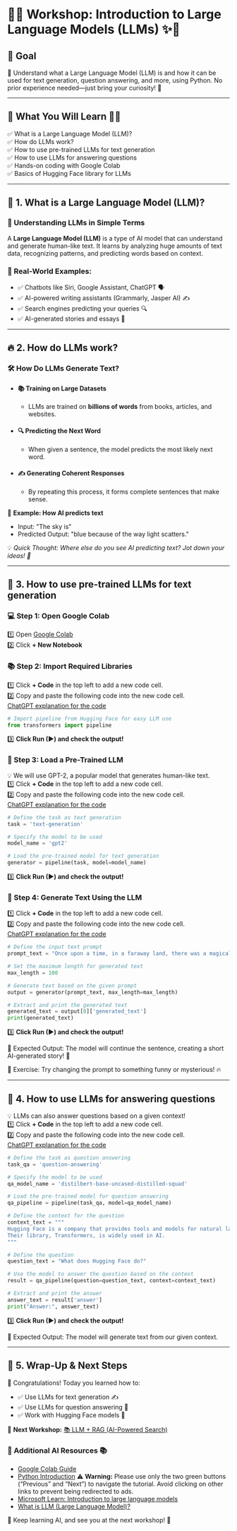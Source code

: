 # 🚀✨ Workshop: Introduction to Large Language Models (LLMs) ✨🚀

## 🎯 Goal
🤖 Understand what a Large Language Model (LLM) is and how it can be used for text generation, question answering, and more, using Python. No prior experience needed—just bring your curiosity! 🚀

---

## 📌 What You Will Learn 🧠💡
✅ What is a Large Language Model (LLM)?  
✅ How do LLMs work?  
✅ How to use pre-trained LLMs for text generation  
✅ How to use LLMs for answering questions  
✅ Hands-on coding with Google Colab  
✅ Basics of Hugging Face library for LLMs  

---

## 🤖 1. What is a Large Language Model (LLM)?
### 🧠 Understanding LLMs in Simple Terms
A **Large Language Model (LLM)** is a type of AI model that can understand and generate human-like text. It learns by analyzing huge amounts of text data, recognizing patterns, and predicting words based on context.

### 📌 Real-World Examples:
- ✅ Chatbots like Siri, Google Assistant, ChatGPT 🗣️  
- ✅ AI-powered writing assistants (Grammarly, Jasper AI) ✍️  
- ✅ Search engines predicting your queries 🔍  
- ✅ AI-generated stories and essays 📖  

---

## 🔥 2. How do LLMs work?
### 🛠️ How Do LLMs Generate Text?
- #### 📚 Training on Large Datasets  
  - LLMs are trained on **billions of words** from books, articles, and websites.

- #### 🔍 Predicting the Next Word  
  - When given a sentence, the model predicts the most likely next word.

- #### ✍️ Generating Coherent Responses  
  - By repeating this process, it forms complete sentences that make sense.

📌 **Example: How AI predicts text**   
- Input: "The sky is"    
- Predicted Output: "blue because of the way light scatters."

💡 *Quick Thought: Where else do you see AI predicting text? Jot down your ideas! 📝*

---

## 🔧 3. How to use pre-trained LLMs for text generation

### 💻 Step 1: Open Google Colab
1️⃣ Open [Google Colab](https://colab.research.google.com/)  
2️⃣ Click **+ New Notebook**  

### 📚 Step 2: Import Required Libraries
1️⃣ Click **+ Code** in the top left to add a new code cell.  
2️⃣ Copy and paste the following code into the new code cell.  
<a href="https://chatgpt.com/share/67caf38c-8f0c-8004-9dff-1b2441a14b83" target="_blank">ChatGPT explanation for the code</a>

```python
# Import pipeline from Hugging Face for easy LLM use
from transformers import pipeline  
```
3️⃣ **Click Run (▶) and check the output!** 

### 🧠 Step 3: Load a Pre-Trained LLM
💡 We will use GPT-2, a popular model that generates human-like text.    
1️⃣ Click **+ Code** in the top left to add a new code cell.  
2️⃣ Copy and paste the following code into the new code cell.  
<a href="https://chatgpt.com/share/67caf3f2-c6ac-8004-a5d5-a34e8a75b783" target="_blank">ChatGPT explanation for the code</a>

```python
# Define the task as text generation
task = 'text-generation'

# Specify the model to be used
model_name = 'gpt2'

# Load the pre-trained model for text generation
generator = pipeline(task, model=model_name)
```
3️⃣ **Click Run (▶) and check the output!** 

### 📝 Step 4: Generate Text Using the LLM    
1️⃣ Click **+ Code** in the top left to add a new code cell.  
2️⃣ Copy and paste the following code into the new code cell.  
<a href="https://chatgpt.com/share/67caf460-e874-8004-a418-040789cda3cf" target="_blank">ChatGPT explanation for the code</a>
```python
# Define the input text prompt
prompt_text = "Once upon a time, in a faraway land, there was a magical forest."

# Set the maximum length for generated text
max_length = 100

# Generate text based on the given prompt
output = generator(prompt_text, max_length=max_length)

# Extract and print the generated text
generated_text = output[0]['generated_text']
print(generated_text)
```
3️⃣ **Click Run (▶) and check the output!** 

📌 Expected Output:
The model will continue the sentence, creating a short AI-generated story! 📖

🎯 Exercise: Try changing the prompt to something funny or mysterious! 🔥

---
## 🤖 4. How to use LLMs for answering questions
💡 LLMs can also answer questions based on a given context!    
1️⃣ Click **+ Code** in the top left to add a new code cell.  
2️⃣ Copy and paste the following code into the new code cell.  
<a href="https://chatgpt.com/share/67caf4c1-cfe4-8004-b55c-20ed9f92f25c" target="_blank">ChatGPT explanation for the code</a>

```python
# Define the task as question answering
task_qa = 'question-answering'

# Specify the model to be used
qa_model_name = 'distilbert-base-uncased-distilled-squad'

# Load the pre-trained model for question answering
qa_pipeline = pipeline(task_qa, model=qa_model_name)

# Define the context for the question
context_text = """
Hugging Face is a company that provides tools and models for natural language processing.
Their library, Transformers, is widely used in AI.
"""

# Define the question
question_text = "What does Hugging Face do?"

# Use the model to answer the question based on the context
result = qa_pipeline(question=question_text, context=context_text)

# Extract and print the answer
answer_text = result['answer']
print("Answer:", answer_text)
```
3️⃣ **Click Run (▶) and check the output!** 

📌 Expected Output: The model will generate text from our given context.

---

## 🎯 5. Wrap-Up & Next Steps
🎉 Congratulations! Today you learned how to:

- ✅ Use LLMs for text generation ✍️
- ✅ Use LLMs for question answering 💬
- ✅ Work with Hugging Face models 🤖

🚀 **Next Workshop:** [📚 LLM + RAG (AI-Powered Search)](https://github.com/DrAlzahrani/HPC-AI-Resources/wiki/personal-computer-llm-rag)

### 🔗 Additional AI Resources 📚

- [Google Colab Guide](https://colab.research.google.com/)     
- [Python Introduction](https://www.w3schools.com/python/python_intro.asp)
⚠ **Warning:** Please use only the two green buttons (“Previous” and “Next”) to navigate the tutorial. Avoid clicking on other links to prevent being redirected to ads.      
- [Microsoft Learn: Introduction to large language models](https://learn.microsoft.com/en-us/training/modules/introduction-large-language-models/)
- [What is LLM (Large Language Model)?](https://aws.amazon.com/what-is/large-language-model/)


🎉 Keep learning AI, and see you at the next workshop! 🚀